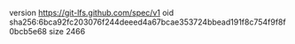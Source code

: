 version https://git-lfs.github.com/spec/v1
oid sha256:6bca92fc203076f244deeed4a67bcae353724bbead191f8c754f9f8f0bcb5e68
size 2466

